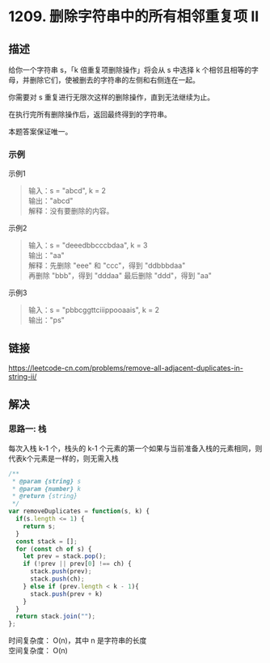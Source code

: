 # 1209. 删除字符串中的所有相邻重复项 II
## 描述
给你一个字符串 s，「k 倍重复项删除操作」将会从 s 中选择 k 个相邻且相等的字母，并删除它们，使被删去的字符串的左侧和右侧连在一起。   

你需要对 s 重复进行无限次这样的删除操作，直到无法继续为止。   

在执行完所有删除操作后，返回最终得到的字符串。   

本题答案保证唯一。   
           

### 示例
示例1   
> 输入：s = "abcd", k = 2   
> 输出："abcd"   
> 解释：没有要删除的内容。

示例2   
> 输入：s = "deeedbbcccbdaa", k = 3   
> 输出："aa"   
> 解释：先删除 "eee" 和 "ccc"，得到 "ddbbbdaa"   
再删除 "bbb"，得到 "dddaa"
最后删除 "ddd"，得到 "aa"

示例3   
> 输入：s = "pbbcggttciiippooaais", k = 2      
> 输出："ps"   
     


## 链接
https://leetcode-cn.com/problems/remove-all-adjacent-duplicates-in-string-ii/                     

## 解决
### 思路一: 栈    
每次入栈 k-1 个，栈头的 k-1 个元素的第一个如果与当前准备入栈的元素相同，则代表k个元素是一样的，则无需入栈   

```javascript
/**
 * @param {string} s
 * @param {number} k
 * @return {string}
 */
var removeDuplicates = function(s, k) {
  if(s.length <= 1) {
    return s;
  }
  const stack = [];
  for (const ch of s) {
    let prev = stack.pop();
    if (!prev || prev[0] !== ch) {
      stack.push(prev);
      stack.push(ch);
    } else if (prev.length < k - 1){
      stack.push(prev + k)
    }
  }
  return stack.join("");
};
```
时间复杂度： O(n)，其中 n 是字符串的长度    
空间复杂度： O(n)   

